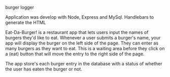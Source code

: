 burger logger 

Application was develop with Node, Express and MySql. Handlebars to generate the HTML

Eat-Da-Burger! is a restaurant app that lets users input the names of burgers they'd like to eat.  Whenever a user submits a burger's name, your app will display the burger on the left side of the page.  They can enter as many burgers as they want to eat.  This is a waiting area before they click on a (eat) button that will move the entry to the right side of the page. 

The app store's each burger entry in the database with a status of whether the user has eaten the burger or not.
